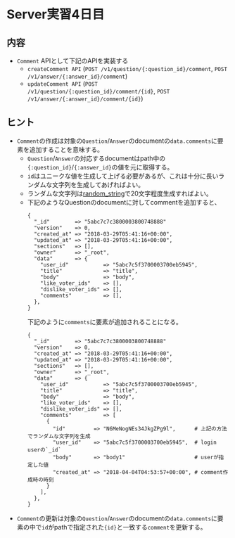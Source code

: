 # Server実習4日目

## 内容

* `Comment` APIとして下記のAPIを実装する
  * `createComment API` (`POST /v1/question/{:question_id}/comment`, `POST /v1/answer/{:answer_id}/comment`)
  * `updateComment API` (`POST /v1/question/{:question_id}/comment/{id}`, `POST /v1/answer/{:answer_id}/comment/{id}`)

## ヒント

* `Comment`の作成は対象の`Question`/`Answer`のdocumentの`data.comments`に要素を追加することを意味する。
  * `Question`/`Answer`の対応するdocumentはpath中の`{:question_id}`/`{:answer_id}`の値を元に取得する。
  * `id`はユニークな値を生成して上げる必要があるが、これは十分に長いランダムな文字列を生成してあげればよい。
  * ランダムな文字列は[random_string](https://github.com/sylph01/random_string)で20文字程度生成すればよい。
  * 下記のようなQuestionのdocumentに対してcommentを追加すると、
    ```
    {
      "_id"        => "5abc7c7c3800003800748888"
      "version"    => 0,
      "created_at" => "2018-03-29T05:41:16+00:00",
      "updated_at" => "2018-03-29T05:41:16+00:00",
      "sections"   => [],
      "owner"      => "_root",
      "data"       => {
        "user_id"           => "5abc7c5f3700003700eb5945",
        "title"             => "title",
        "body"              => "body",
        "like_voter_ids"    => [],
        "dislike_voter_ids" => [],
        "comments"          => [],
      },
    }
    ```
    下記のように`comments`に要素が追加されることになる。
    ```
    {
      "_id"        => "5abc7c7c3800003800748888"
      "version"    => 0,
      "created_at" => "2018-03-29T05:41:16+00:00",
      "updated_at" => "2018-03-29T05:41:16+00:00",
      "sections"   => [],
      "owner"      => "_root",
      "data"       => {
        "user_id"           => "5abc7c5f3700003700eb5945",
        "title"             => "title",
        "body"              => "body",
        "like_voter_ids"    => [],
        "dislike_voter_ids" => [],
        "comments"          => [
          {
            "id"         => "N6MeNogNEs34JkgZPg9l",      # 上記の方法でランダムな文字列を生成
            "user_id"    => "5abc7c5f3700003700eb5945",  # login userの`_id`
            "body"       => "body1"                      # userが指定した値
            "created_at" => "2018-04-04T04:53:57+00:00", # comment作成時の時刻
          }
        ],
      },
    }
    ```
* `Comment`の更新は対象の`Question`/`Answer`のdocumentの`data.comments`に要素の中で`id`がpathで指定された`{id}`と一致する`comment`を更新する。
